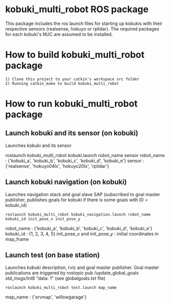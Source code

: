 kobuki_multi_robot ROS package
=====================================================================
This package includes the ros launch files for starting up kobukis with their respective sensors (realsense, hokuyo or rplidar). 
The required packages for each kobuki's NUC are assumed to be installed.

How to build kobuki_multi_robot package
=====================================================================
    1) Clone this project to your catkin's workspace src folder
    2) Running catkin_make to build kobuki_multi_robot

How to run kobuki_multi_robot package
=====================================================================
Launch kobuki and its sensor (on kobuki)
------------------------------------------------------------
Launches kobuki and its sensor

roslaunch kobuki_multi_robot kobuki.launch robot_name sensor
  robot_name : {'kobuki_a', 'kobuki_b', 'kobuki_c', 'kobuki_d', 'kobuki_e'}
  sensor : {'realsense', 'hokuyo04lx', 'hokuyo20lx', 'rplidar'}

Launch kobuki navigation (on kobuki)
------------------------------------------------------------
Launches navigation stack and goal slave SAP (subscribed to goal master publisher, publishes goals for kobuki if there is some goals with ID = kobuki_id)

	roslaunch kobuki_multi_robot kobuki_navigation.launch robot_name kobuki_id init_pose_x init_pose_y
  robot_name : {'kobuki_a', 'kobuki_b', 'kobuki_c', 'kobuki_d', 'kobuki_e'}
  kobuki_id : {1, 2, 3, 4, 5}
  init_pose_x and init_pose_y : initial coordinates in map_frame

Launch test (on base station)
------------------------------------------------------------
Launches kobuki description, rviz and goal master publisher. Goal master publications are triggered by rostopic pub /update_global_goals std_msgs/Int8 "data: 1" (see globalgoals.txt file)

	roslaunch kobuki_multi_robot test.launch map_name
  map_name : {'srvmap', 'willowgarage'}
